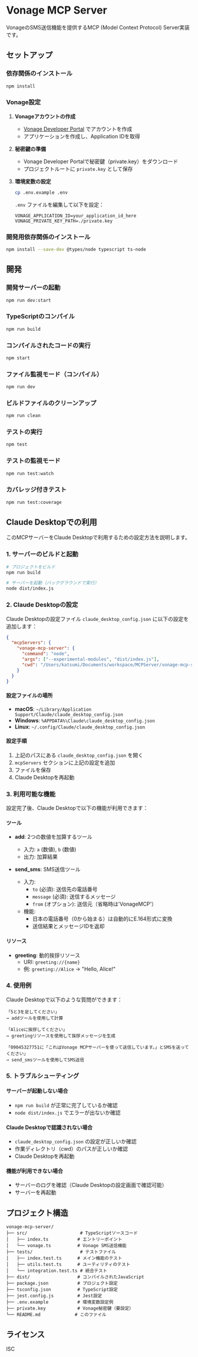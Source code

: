 # Vonage MCP Server

VonageのSMS送信機能を提供するMCP (Model Context Protocol) Server実装です。

## セットアップ

### 依存関係のインストール

```bash
npm install
```

### Vonage設定

1. **Vonageアカウントの作成**
   - [Vonage Developer Portal](https://developer.vonage.com/) でアカウントを作成
   - アプリケーションを作成し、Application IDを取得

2. **秘密鍵の準備**
   - Vonage Developer Portalで秘密鍵（private.key）をダウンロード
   - プロジェクトルートに `private.key` として保存

3. **環境変数の設定**
   ```bash
   cp .env.example .env
   ```
   
   `.env` ファイルを編集して以下を設定：
   ```
   VONAGE_APPLICATION_ID=your_application_id_here
   VONAGE_PRIVATE_KEY_PATH=./private.key
   ```

### 開発用依存関係のインストール

```bash
npm install --save-dev @types/node typescript ts-node
```

## 開発

### 開発サーバーの起動

```bash
npm run dev:start
```

### TypeScriptのコンパイル

```bash
npm run build
```

### コンパイルされたコードの実行

```bash
npm start
```

### ファイル監視モード（コンパイル）

```bash
npm run dev
```

### ビルドファイルのクリーンアップ

```bash
npm run clean
```

### テストの実行

```bash
npm test
```

### テストの監視モード

```bash
npm run test:watch
```

### カバレッジ付きテスト

```bash
npm run test:coverage
```

## Claude Desktopでの利用

このMCPサーバーをClaude Desktopで利用するための設定方法を説明します。

### 1. サーバーのビルドと起動

```bash
# プロジェクトをビルド
npm run build

# サーバーを起動（バックグラウンドで実行）
node dist/index.js
```

### 2. Claude Desktopの設定

Claude Desktopの設定ファイル `claude_desktop_config.json` に以下の設定を追加します：

```json
{
  "mcpServers": {
    "vonage-mcp-server": {
      "command": "node",
      "args": ["--experimental-modules", "dist/index.js"],
      "cwd": "/Users/katsumi/Documents/workspace/MCPServer/vonage-mcp-server"
    }
  }
}
```

#### 設定ファイルの場所
- **macOS**: `~/Library/Application Support/Claude/claude_desktop_config.json`
- **Windows**: `%APPDATA%\Claude\claude_desktop_config.json`
- **Linux**: `~/.config/Claude/claude_desktop_config.json`

#### 設定手順
1. 上記のパスにある `claude_desktop_config.json` を開く
2. `mcpServers` セクションに上記の設定を追加
3. ファイルを保存
4. Claude Desktopを再起動

### 3. 利用可能な機能

設定完了後、Claude Desktopで以下の機能が利用できます：

#### ツール
- **add**: 2つの数値を加算するツール
  - 入力: `a` (数値), `b` (数値)
  - 出力: 加算結果

- **send_sms**: SMS送信ツール
  - 入力: 
    - `to` (必須): 送信先の電話番号
    - `message` (必須): 送信するメッセージ
    - `from` (オプション): 送信元（省略時は'VonageMCP'）
  - 機能:
    - 日本の電話番号（0から始まる）は自動的にE.164形式に変換
    - 送信結果とメッセージIDを返却

#### リソース
- **greeting**: 動的挨拶リソース
  - URI: `greeting://{name}`
  - 例: `greeting://Alice` → "Hello, Alice!"

### 4. 使用例

Claude Desktopで以下のような質問ができます：

```
「5と3を足してください」
→ addツールを使用して計算

「Aliceに挨拶してください」
→ greetingリソースを使用して挨拶メッセージを生成

「09045327751に「これはVonage MCPサーバーを使って送信しています。」とSMSを送ってください」
→ send_smsツールを使用してSMS送信
```

### 5. トラブルシューティング

#### サーバーが起動しない場合
- `npm run build` が正常に完了しているか確認
- `node dist/index.js` でエラーが出ないか確認

#### Claude Desktopで認識されない場合
- `claude_desktop_config.json` の設定が正しいか確認
- 作業ディレクトリ（cwd）のパスが正しいか確認
- Claude Desktopを再起動

#### 機能が利用できない場合
- サーバーのログを確認（Claude Desktopの設定画面で確認可能）
- サーバーを再起動

## プロジェクト構造

```
vonage-mcp-server/
├── src/                    # TypeScriptソースコード
│   ├── index.ts           # エントリーポイント
│   └── vonage.ts          # Vonage SMS送信機能
├── tests/                  # テストファイル
│   ├── index.test.ts      # メイン機能のテスト
│   ├── utils.test.ts      # ユーティリティのテスト
│   └── integration.test.ts # 統合テスト
├── dist/                  # コンパイルされたJavaScript
├── package.json           # プロジェクト設定
├── tsconfig.json          # TypeScript設定
├── jest.config.js         # Jest設定
├── .env.example           # 環境変数設定例
├── private.key            # Vonage秘密鍵（要設定）
└── README.md             # このファイル
```

## ライセンス

ISC 